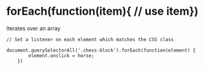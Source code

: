 # forEach(function(item){ // use item})

Iterates over an array

    // Set a listener on each element which matches the CSS class
    
    document.querySelectorAll('.chess-block').forEach(function(element) {
            element.onclick = horse;
        })